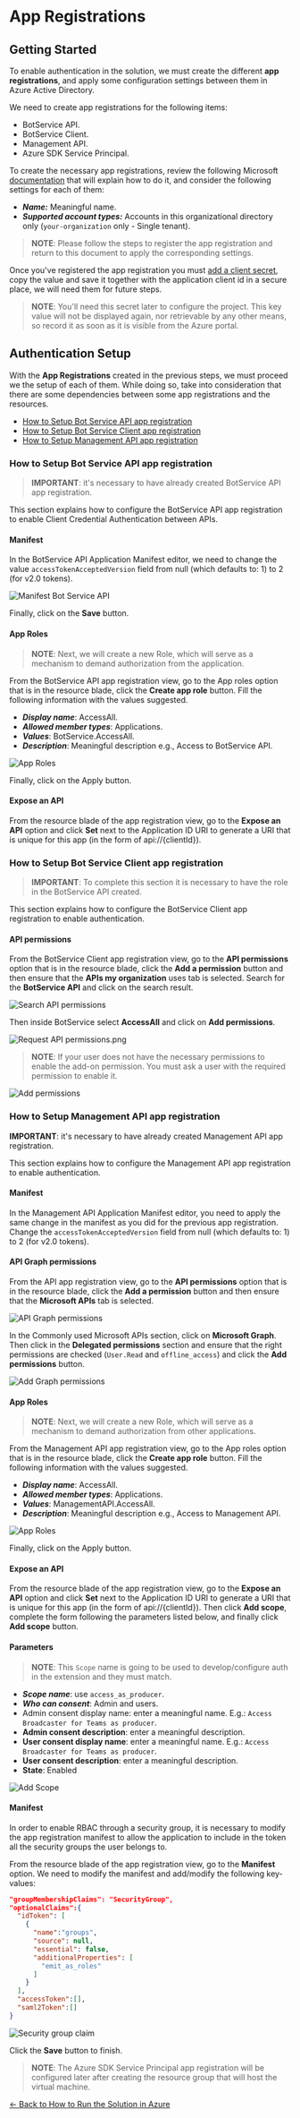 # App Registrations

## Getting Started

To enable authentication in the solution, we must create the different **app registrations**, and apply some configuration settings between them in Azure Active Directory.

We need to create app registrations for the following items:
- BotService API.
- BotService Client.
- Management API.
- Azure SDK Service Principal.

To create the necessary app registrations, review the following Microsoft [documentation](https://docs.microsoft.com/en-us/azure/active-directory/develop/quickstart-register-app#register-an-application) that will explain how to do it, and consider the following settings for each of them:

- ***Name:*** Meaningful name.
- ***Supported account types:*** Accounts in this organizational directory only (`your-organization` only - Single tenant).

> **NOTE**: Please follow the steps to register the app registration and return to this document to apply the corresponding settings. 

Once you've registered the app registration you must [add a client secret](https://docs.microsoft.com/en-us/azure/active-directory/develop/quickstart-register-app#add-a-client-secret), copy the value and save it together with the application client id in a secure place, we will need them for future steps.

> **NOTE**: You'll need this secret later to configure the project. This key value will not be displayed again, nor retrievable by any other means, so record it as soon as it is visible from the Azure portal.

## Authentication Setup

With the **App Registrations** created in the previous steps, we must proceed we the setup of each of them. While doing so, take into consideration that there are some dependencies between some app registrations and the resources.

- [How to Setup Bot Service API app registration](#how-to-setup-bot-service-api-app-registration)
- [How to Setup Bot Service Client app registration](#how-to-setup-bot-service-client-app-registration)
- [How to Setup Management API app registration](#how-to-setup-management-api-app-registration)

### How to Setup Bot Service API app registration

> **IMPORTANT**: it's necessary to have already created BotService API app registration.

This section explains how to configure the BotService API app registration to enable Client Credential Authentication between APIs.

#### Manifest

In the BotService API Application Manifest editor, we need to change the value `accessTokenAcceptedVersion` field from null (which defaults to: 1) to 2 (for v2.0 tokens).

![Manifest Bot Service API](./images/manifest_botservice_api.png)

Finally, click on the **Save** button.

#### App Roles

> **NOTE**: Next, we will create a new Role, which will serve as a mechanism to demand authorization from the application.

From the BotService API app registration view, go to the App roles option that is in the resource blade, click the **Create app role** button. Fill the following information with the values suggested.

- ***Display name***: AccessAll.
- ***Allowed member types***: Applications.
- ***Values***: BotService.AccessAll.
- ***Description***: Meaningful description e.g., Access to BotService API.

![App Roles](./images/create_role_bot_service_api.png)

Finally, click on the Apply button.

#### Expose an API

From the resource blade of the app registration view, go to the **Expose an API** option and click **Set** next to the Application ID URI to generate a URI that is unique for this app (in the form of api://{clientId}).

### How to Setup Bot Service Client app registration

> **IMPORTANT**: To complete this section it is necessary to have the role in the BotService API created.

This section explains how to configure the BotService Client app registration to enable authentication.

#### API permissions

From the BotService Client app registration view, go to the **API permissions** option that is in the resource blade, click the **Add a permission** button and then ensure that the **APIs my organization** uses tab is selected. Search for the **BotService API** and click on the search result.

![Search API permissions](./images/search_api_permissions.png)

Then inside BotService select **AccessAll** and click on **Add permissions**.

![Request API permissions.png](./images/request_api_permissions.png)

> **NOTE**: If your user does not have the necessary permissions to enable the add-on permission. You must ask a user with the required permission to enable it.

![Add permissions](./images/bot_service_client_enabled_permissions.png)

### How to Setup Management API app registration

**IMPORTANT**: it's necessary to have already created Management API app registration.

This section explains how to configure the Management API app registration to enable authentication.

#### Manifest

In the Management API Application Manifest editor, you need to apply the same change in the manifest as you did for the previous app registration. Change the `accessTokenAcceptedVersion` field from null (which defaults to: 1) to 2 (for v2.0 tokens).

#### API Graph permissions

From the API app registration view, go to the **API permissions** option that is in the resource blade, click the **Add a permission** button and then ensure that the **Microsoft APIs** tab is selected.

![API Graph permissions](./images/appi_graph_permissions.png)

In the Commonly used Microsoft APIs section, click on **Microsoft Graph**. Then click in the **Delegated permissions** section and ensure that the right permissions are checked (`User.Read` and `offline_access`) and click the **Add permissions** button.

![Add Graph permissions](./images/add_graph_permissions.png)

#### App Roles

> **NOTE**: Next, we will create a new Role, which will serve as a mechanism to demand authorization from other applications.

From the Management API app registration view, go to the App roles option that is in the resource blade, click the **Create app role** button. Fill the following information with the values suggested.

- ***Display name***: AccessAll.
- ***Allowed member types***: Applications.
- ***Values***: ManagementAPI.AccessAll.
- ***Description***: Meaningful description e.g., Access to Management API.

![App Roles](./images/create_role_management_api.png)

Finally, click on the Apply button.

#### Expose an API

From the resource blade of the app registration view, go to the **Expose an API** option and click **Set** next to the Application ID URI to generate a URI that is unique for this app (in the form of api://{clientId}). Then click **Add scope**, complete the form following the parameters listed below, and finally click **Add scope** button.

#### Parameters

> **NOTE**: This `Scope` name is going to be used to develop/configure auth in the extension and they must match.

- ***Scope name***: use `access_as_producer`.
- ***Who can consent***: Admin and users.
- Admin consent display name: enter a meaningful name. E.g.: `Access Broadcaster for Teams as producer`.
- **Admin consent description**: enter a meaningful description.
- **User consent display name**: enter a meaningful name. E.g.: `Access Broadcaster for Teams as producer`.
- **User consent description**: enter a meaningful description.
- **State**: Enabled

![Add Scope](./images/management_api_add_scope.png)

#### Manifest

In order to enable RBAC through a security group, it is necessary to modify the app registration manifest to allow the application to include in the token all the security groups the user belongs to.

From the resource blade of the app registration view, go to the **Manifest** option. We need to modify the manifest and add/modify the following key-values:

```json
"groupMembershipClaims": "SecurityGroup",
"optionalClaims":{
  "idToken": [
    {
      "name":"groups",
      "source": null,
      "essential": false,
      "additionalProperties": [
        "emit_as_roles"
      ]
    }
  ],
  "accessToken":[],
  "saml2Token":[]
}
```
![Security group claim](./images/management_api_optional_claims_of_manifest.png)

Click the **Save** button to finish.

> **NOTE**: The Azure SDK Service Principal app registration will be configured later after creating the resource group that will host the virtual machine.

[← Back to How to Run the Solution in Azure](README.md#how-to-run-the-solution-in-azure)
